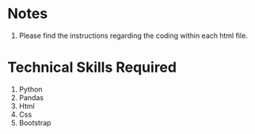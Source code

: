 # Notes
1. Please find the instructions regarding the coding within each html file.

# Technical Skills Required
1. Python
2. Pandas
3. Html
4. Css
5. Bootstrap
